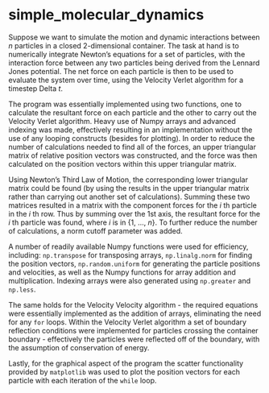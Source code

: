 # simple_molecular_dynamics

Suppose we want to simulate the motion and dynamic interactions between *n* particles in a closed 2-dimensional container. The task at hand is to numerically integrate Newton’s equations for a set of particles, with the interaction force between any two particles being derived from the Lennard Jones potential. The net force on each particle is then to be used to evaluate the system over time, using the Velocity Verlet algorithm for a timestep Delta *t*.

The program was essentially implemented using two functions, one to calculate the resultant force on each particle and the other to carry out the Velocity Verlet algorithm. Heavy use of Numpy arrays and advanced indexing was made, effectively resulting in an implementation without the
use of any looping constructs (besides for plotting). In order to reduce the number of calculations needed to find all of the forces, an upper triangular matrix of relative position vectors was constructed, and the force was then calculated on the position vectors within this upper triangular matrix.

Using Newton’s Third Law of Motion, the corresponding lower triangular matrix could be found (by using the results in the upper triangular matrix rather than carrying out another set of calculations). Summing these two matrices resulted in a matrix with the component forces for the *i* th particle in the *i* th row. Thus by summing over the 1st axis, the resultant force for the *i* th particle was found, where *i* is in {1, ..., *n*}. To further reduce the number of calculations, a norm cutoff parameter was added.

A number of readily available Numpy functions were used for efficiency, including: `np.transpose` for transposing arrays, `np.linalg.norm` for finding the position vectors, `np.random.uniform` for generating the particle positions and velocities, as well as the Numpy functions for array addition and multiplication. Indexing arrays were also generated using `np.greater` and `np.less`.

The same holds for the Velocity Velocity algorithm - the required equations were essentially implemented as the addition of arrays, eliminating the need for any `for` loops. Within the Velocity Verlet algorithm a set of boundary reflection conditions were implemented for particles crossing the container boundary - effectively the particles were reflected off of the boundary, with the assumption of conservation of energy.

Lastly, for the graphical aspect of the program the scatter functionality provided by `matplotlib` was used to plot the position vectors for each particle with each iteration of the `while` loop.
